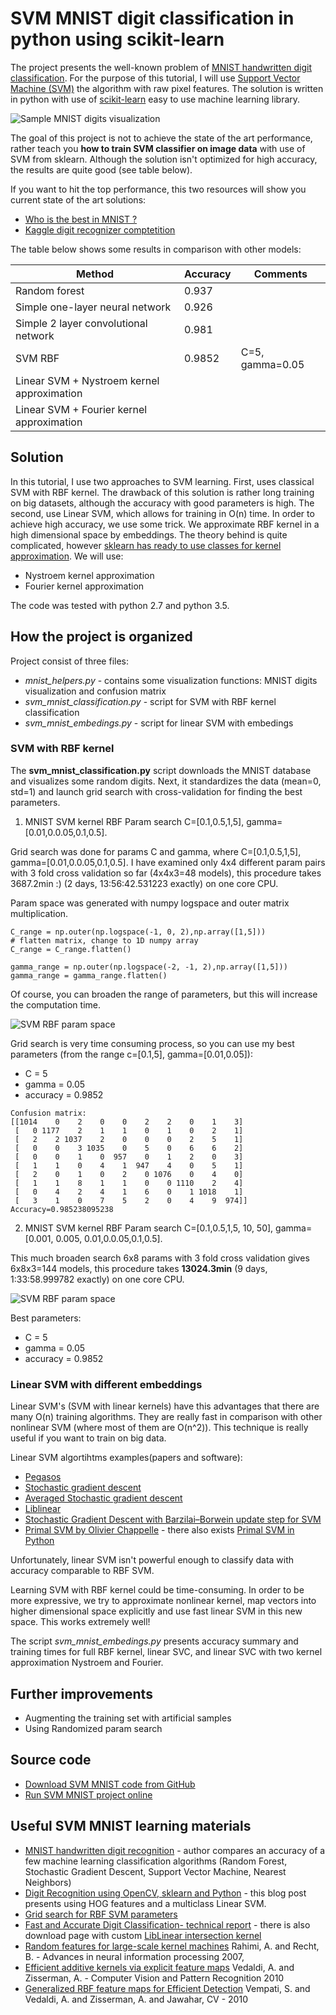 # SVM MNIST digit classification in python using scikit-learn

The project presents the well-known problem of [MNIST handwritten digit classification](https://en.wikipedia.org/wiki/MNIST_database).
For the purpose of this tutorial, I will use [Support Vector Machine (SVM)](https://en.wikipedia.org/wiki/Support_vector_machine) 
the algorithm with raw pixel features. 
The solution is written in python with use of [scikit-learn](http://scikit-learn.org/stable/) easy to use machine learning library.

![Sample MNIST digits visualization](https://plon.io/files/58cfb7171b12ce00012bd6bf)



The goal of this project is not to achieve the state of the art performance, rather teach you 
**how to train SVM classifier on image data** with use of SVM from sklearn. 
Although the solution isn't optimized for high accuracy, the results are quite good (see table below). 

If you want to hit the top performance, this two resources will show you current state of the art solutions:

* [Who is the best in MNIST ?](http://rodrigob.github.io/are_we_there_yet/build/classification_datasets_results.html#4d4e495354)
* [Kaggle digit recognizer comptetition](https://www.kaggle.com/c/digit-recognizer)

The table below shows some results in comparison with other models:


| Method                                     | Accuracy | Comments     |
|--------------------------------------------|----------|--------------|
| Random forest                              | 0.937    |              |
| Simple one-layer neural network            | 0.926    |              |
| Simple 2 layer convolutional network       | 0.981    |              |
| SVM RBF                                    | 0.9852   | C=5, gamma=0.05 |
| Linear SVM + Nystroem kernel approximation |          |              |
| Linear SVM + Fourier kernel approximation  |          |              |




## Solution

In this tutorial, I use two approaches to SVM learning. 
First, uses classical SVM with RBF kernel. The drawback of this solution is rather long training on big datasets, although the accuracy with good parameters is high. 
The second, use Linear SVM, which allows for training in O(n) time. In order to achieve high accuracy, we use some trick. We approximate RBF kernel in a high dimensional space by embeddings. The theory behind is quite complicated, 
however [sklearn has ready to use classes for kernel approximation](http://scikit-learn.org/stable/modules/kernel_approximation.html#kernel-approximation). 
We will use:

* Nystroem kernel approximation
* Fourier kernel approximation

The code was tested with python 2.7 and python 3.5.


## How the project is organized

Project consist of three files:

* _mnist_helpers.py_ - contains some visualization functions: MNIST digits visualization and confusion matrix
* _svm_mnist_classification.py_ - script for SVM with RBF kernel classification
* _svm_mnist_embedings.py_ - script for linear SVM with embedings

### SVM with RBF kernel

The **svm_mnist_classification.py** script downloads the MNIST database and visualizes some random digits.
Next, it standardizes the data (mean=0, std=1) and launch grid search with cross-validation for finding the best parameters.

1. MNIST SVM kernel RBF Param search C=[0.1,0.5,1,5], gamma=[0.01,0.0.05,0.1,0.5].

Grid search was done for params C and gamma, where C=[0.1,0.5,1,5], gamma=[0.01,0.0.05,0.1,0.5].
I have examined only 4x4 different param pairs with 3 fold cross validation so far (4x4x3=48 models), 
this procedure takes 3687.2min :) (2 days, 13:56:42.531223 exactly) on one core CPU.

Param space was generated with numpy logspace and outer matrix multiplication. 
```
C_range = np.outer(np.logspace(-1, 0, 2),np.array([1,5]))
# flatten matrix, change to 1D numpy array
C_range = C_range.flatten()

gamma_range = np.outer(np.logspace(-2, -1, 2),np.array([1,5]))
gamma_range = gamma_range.flatten()

```
Of course, you can broaden the range of parameters, but this will increase the computation time.


![SVM RBF param space](https://plon.io/files/58d3af091b12ce00012bd6e1)

Grid search is very time consuming process, so you can use my best parameters 
(from the range c=[0.1,5], gamma=[0.01,0.05]):
* C = 5
* gamma = 0.05
* accuracy = 0.9852


```
Confusion matrix:
[[1014    0    2    0    0    2    2    0    1    3]
 [   0 1177    2    1    1    0    1    0    2    1]
 [   2    2 1037    2    0    0    0    2    5    1]
 [   0    0    3 1035    0    5    0    6    6    2]
 [   0    0    1    0  957    0    1    2    0    3]
 [   1    1    0    4    1  947    4    0    5    1]
 [   2    0    1    0    2    0 1076    0    4    0]
 [   1    1    8    1    1    0    0 1110    2    4]
 [   0    4    2    4    1    6    0    1 1018    1]
 [   3    1    0    7    5    2    0    4    9  974]]
Accuracy=0.985238095238
```


2. MNIST SVM kernel RBF Param search C=[0.1,0.5,1,5, 10, 50], gamma=[0.001, 0.005, 0.01,0.0.05,0.1,0.5].

This much broaden search 6x8 params with 3 fold cross validation gives 6x8x3=144 models, 
this procedure takes **13024.3min**  (9 days, 1:33:58.999782 exactly) on one core CPU.

![SVM RBF param space](https://plon.io/files/58e171451b12ce00012bd71d)

Best parameters:
* C = 5
* gamma = 0.05
* accuracy = 0.9852



### Linear SVM with different embeddings

Linear SVM's (SVM with linear kernels) have this advantages that there are many O(n)
training algorithms. They are really fast in comparison with other nonlinear SVM (where most of them are O(n^2)).
This technique is really useful if you want to train on big data.

Linear SVM algortihtms examples(papers and software):

* [Pegasos](http://ttic.uchicago.edu/~nati/Publications/PegasosMPB.pdf)
* [Stochastic gradient descent](http://leon.bottou.org/projects/sgd)
* [Averaged Stochastic gradient descent](https://arxiv.org/abs/1107.2490)
* [Liblinear](https://www.csie.ntu.edu.tw/~cjlin/liblinear/)
* [Stochastic Gradient Descent with Barzilai–Borwein update step for SVM](http://www.sciencedirect.com/science/article/pii/S0020025515002467)
* [Primal SVM by Olivier Chappelle](http://olivier.chapelle.cc/primal/) - there also exists [Primal SVM in Python](https://github.com/ksopyla/primal_svm)

Unfortunately, linear SVM isn't powerful enough to classify data with accuracy 
comparable to RBF SVM.

Learning SVM with RBF kernel could be time-consuming. In order to be more expressive, we try to approximate
nonlinear kernel, map vectors into higher dimensional space explicitly and use fast linear SVM in this new space. This works extremely well!


The script _svm_mnist_embedings.py_ presents accuracy summary and training times for 
full RBF kernel, linear SVC, and linear SVC with two kernel approximation 
Nystroem and Fourier.


## Further improvements
 
* Augmenting the training set with artificial samples
* Using Randomized param search


## Source code

* [Download SVM MNIST code from GitHub](https://github.com/ksirg/svm_mnist_digit_classification)
* [Run SVM MNIST project online](https://plon.io/explore/svm-mnist-handwritten-digit/USpQjoNcO8QHlmG6T)


## Useful SVM MNIST learning materials

* [MNIST handwritten digit recognition](http://brianfarris.me/static/digit_recognizer.html) - author compares an accuracy of a few machine learning classification algorithms (Random Forest, Stochastic Gradient Descent, Support Vector Machine, Nearest Neighbors)
* [Digit Recognition using OpenCV, sklearn and Python](http://hanzratech.in/2015/02/24/handwritten-digit-recognition-using-opencv-sklearn-and-python.html) - this blog post presents using HOG features and a multiclass Linear SVM.
* [Grid search for RBF SVM parameters](http://scikit-learn.org/stable/auto_examples/svm/plot_rbf_parameters.html)
* [Fast and Accurate Digit Classification- technical report](https://www2.eecs.berkeley.edu/Pubs/TechRpts/2009/EECS-2009-159.html) - there is also download page with custom [LibLinear intersection kernel](http://ttic.uchicago.edu/~smaji/projects/digits/)
* [Random features for large-scale kernel machines](http://www.robots.ox.ac.uk/~vgg/rg/papers/randomfeatures.pdf) Rahimi, A. and Recht, B. - Advances in neural information processing 2007,
* [Efficient additive kernels via explicit feature maps](http://www.robots.ox.ac.uk/~vedaldi/assets/pubs/vedaldi11efficient.pdf) Vedaldi, A. and Zisserman, A. - Computer Vision and Pattern Recognition 2010
* [Generalized RBF feature maps for Efficient Detection](http://www.robots.ox.ac.uk/~vedaldi/assets/pubs/sreekanth10generalized.pdf) Vempati, S. and Vedaldi, A. and Zisserman, A. and Jawahar, CV - 2010

 
